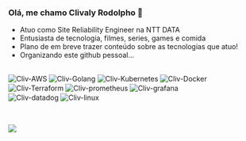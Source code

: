 ### Olá, me chamo Clivaly Rodolpho 👋


- Atuo como Site Reliability Engineer na NTT DATA
- Entusiasta de tecnologia, filmes, series, games e comida  
- Plano de em breve trazer conteúdo sobre as tecnologias que atuo!
- Organizando este github pessoal...

##

<div>  
<!--   <img align="center" alt="Cliv-AWS" src="https://img.shields.io/badge/Amazon_AWS-232F3E?style=for-the-badge&logo=amazon-aws&logoColor=white"> -->
  <img align="center" alt="Cliv-AWS" src="https://img.shields.io/badge/AWS-%23FF9900.svg?style=for-the-badge&logo=amazon-aws&logoColor=white">
  
  <img align="center" alt="Cliv-Golang" src="https://img.shields.io/badge/Go-00ADD8?style=for-the-badge&logo=go&logoColor=white">  
  <img align="center" alt="Cliv-Kubernetes" src="https://img.shields.io/badge/kubernetes-%23326ce5.svg?style=for-the-badge&logo=kubernetes&logoColor=white"> 
<!--   <img align="center" alt="Cliv-python" src="https://img.shields.io/badge/Python-14354C?style=for-the-badge&logo=python&logoColor=white"> -->
 
  <img align="center" alt="Cliv-Docker" src="https://img.shields.io/badge/docker-%230db7ed.svg?style=for-the-badge&logo=docker&logoColor=white">
  
  <img align="center" alt="Cliv-Terraform" src="https://img.shields.io/badge/terraform-%235835CC.svg?style=for-the-badge&logo=terraform&logoColor=white">
 
<!--   <img align="center" alt="Cliv-nginx" src="https://img.shields.io/badge/Nginx-009639?style=for-the-badge&logo=nginx&logoColor=white"> -->
  <img align="center" alt="Cliv-prometheus" src="https://img.shields.io/badge/Prometheus-E6522C?style=for-the-badge&logo=prometheus&logoColor=white">
<!--   <img align="center" alt="Cliv-istio" src="https://img.shields.io/badge/Istio-516BAA?style=for-the-badge&logo=istio&logoColor=white"> -->
  <img align="center" alt="Cliv-grafana" src="https://img.shields.io/badge/grafana-%23F46800.svg?style=for-the-badge&logo=grafana&logoColor=white">
<!--   <img align="center" alt="Cliv-jenkins" src="https://img.shields.io/badge/Jenkins-D33833?style=for-the-badge&logo=jenkins&logoColor=white"> -->
  <div>
  <img align="center" alt="Cliv-datadog" src="https://img.shields.io/badge/datadog-%23632CA6.svg?style=for-the-badge&logo=datadog&logoColor=white">
  <img align="center" alt="Cliv-linux" src="https://img.shields.io/badge/Linux-E34F26?style=for-the-badge&logo=linux&logoColor=black">
 
  </div>
 

<br />     
</div>  

  ##
  
<div> 
 <a href="https://www.linkedin.com/in/clivaly-rodolpho" target="_blank"><img src="https://img.shields.io/badge/-LinkedIn-%230077B5?style=for-the-badge&logo=linkedin&logoColor=white" target="_blank"></a>  
</div>
